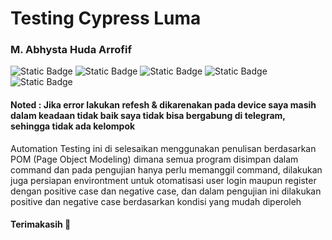 # Testing Cypress Luma

### M. Abhysta Huda Arrofif
<img alt="Static Badge" src="https://img.shields.io/badge/Cypress-green"> <img alt="Static Badge" src="https://img.shields.io/badge/Cypress-Testing-green"> <img alt="Static Badge" src="https://img.shields.io/badge/JavaScript-yellow"> <img alt="Static Badge" src="https://img.shields.io/badge/E2E-Testing-blue"> <img alt="Static Badge" src="https://img.shields.io/badge/Automation-Testing-green">
#### Noted : Jika error lakukan refesh & dikarenakan pada device saya masih dalam keadaan tidak baik saya tidak bisa bergabung di telegram, sehingga tidak ada kelompok
Automation Testing ini di selesaikan menggunakan penulisan berdasarkan POM (Page Object Modeling) dimana semua program disimpan dalam command dan pada pengujian hanya perlu memanggil command, dilakukan juga persiapan environtment untuk otomatisasi user login maupun register dengan positive case dan negative case, dan dalam pengujian ini dilakukan positive dan negative case berdasarkan kondisi yang mudah diperoleh

#### Terimakasih :yellow_heart:
